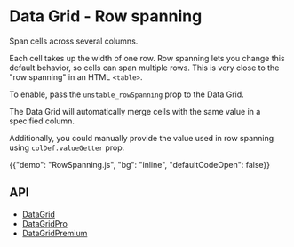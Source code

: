 # Data Grid - Row spanning

<p class="description">Span cells across several columns.</p>

Each cell takes up the width of one row.
Row spanning lets you change this default behavior, so cells can span multiple rows.
This is very close to the "row spanning" in an HTML `<table>`.

To enable, pass the `unstable_rowSpanning` prop to the Data Grid.

The Data Grid will automatically merge cells with the same value in a specified column.

Additionally, you could manually provide the value used in row spanning using `colDef.valueGetter` prop.

{{"demo": "RowSpanning.js", "bg": "inline", "defaultCodeOpen": false}}

## API

- [DataGrid](/x/api/data-grid/data-grid/)
- [DataGridPro](/x/api/data-grid/data-grid-pro/)
- [DataGridPremium](/x/api/data-grid/data-grid-premium/)

